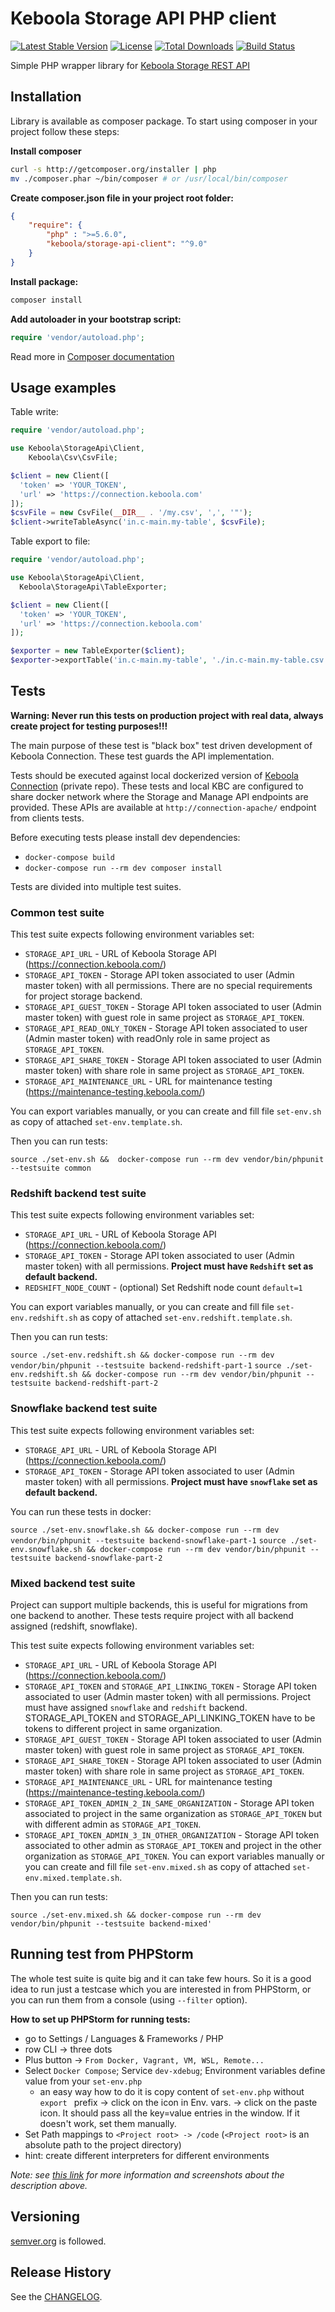 # Keboola Storage API PHP client
[![Latest Stable Version](https://poser.pugx.org/keboola/storage-api-client/v/stable.svg)](https://packagist.org/packages/keboola/storage-api-client)
[![License](https://poser.pugx.org/keboola/storage-api-client/license.svg)](https://packagist.org/packages/keboola/storage-api-client)
[![Total Downloads](https://poser.pugx.org/keboola/storage-api-client/downloads.svg)](https://packagist.org/packages/keboola/storage-api-client)
[![Build Status](https://travis-ci.com/keboola/storage-api-php-client.svg?branch=master)](https://travis-ci.com/keboola/storage-api-php-client)

Simple PHP wrapper library for [Keboola Storage REST API](http://docs.keboola.apiary.io/)

## Installation

Library is available as composer package.
To start using composer in your project follow these steps:

**Install composer**
  
```bash
curl -s http://getcomposer.org/installer | php
mv ./composer.phar ~/bin/composer # or /usr/local/bin/composer
```

**Create composer.json file in your project root folder:**
```json
{
    "require": {
        "php" : ">=5.6.0",
        "keboola/storage-api-client": "^9.0"
    }
}
```

**Install package:**

```bash
composer install
```

**Add autoloader in your bootstrap script:**

```php
require 'vendor/autoload.php';
```

Read more in [Composer documentation](http://getcomposer.org/doc/01-basic-usage.md)

## Usage examples

Table write:

```php
require 'vendor/autoload.php';

use Keboola\StorageApi\Client,
	Keboola\Csv\CsvFile;

$client = new Client([
  'token' => 'YOUR_TOKEN',
  'url' => 'https://connection.keboola.com'
]);
$csvFile = new CsvFile(__DIR__ . '/my.csv', ',', '"');
$client->writeTableAsync('in.c-main.my-table', $csvFile);
```

Table export to file:

```php
require 'vendor/autoload.php';

use Keboola\StorageApi\Client,
  Keboola\StorageApi\TableExporter;

$client = new Client([
  'token' => 'YOUR_TOKEN',
  'url' => 'https://connection.keboola.com'
]);

$exporter = new TableExporter($client);
$exporter->exportTable('in.c-main.my-table', './in.c-main.my-table.csv', []);

```

## Tests

**Warning: Never run this tests on production project with real data, always create project for testing purposes!!!**

The main purpose of these test is "black box" test driven development of Keboola Connection. These test guards the API implementation.

Tests should be executed against local dockerized version of [Keboola Connection](https://github.com/keboola/connection/) (private repo).
These tests and local KBC are configured to share docker network where the Storage and Manage API endpoints are provided. 
These APIs are available at `http://connection-apache/` endpoint from clients tests.


Before executing tests please install dev dependencies:
- `docker-compose build`
- `docker-compose run --rm dev composer install`

Tests are divided into multiple test suites.

### Common test suite
This test suite expects following environment variables set:
 - `STORAGE_API_URL` - URL of Keboola Storage API (https://connection.keboola.com/)
 - `STORAGE_API_TOKEN` - Storage API token associated to user (Admin master token) with all permissions. There are no special requirements for project storage backend.
 - `STORAGE_API_GUEST_TOKEN` - Storage API token associated to user (Admin master token) with guest role in same project as `STORAGE_API_TOKEN`.
 - `STORAGE_API_READ_ONLY_TOKEN` - Storage API token associated to user (Admin master token) with readOnly role in same project as `STORAGE_API_TOKEN`.
 - `STORAGE_API_SHARE_TOKEN` - Storage API token associated to user (Admin master token) with share role in same project as `STORAGE_API_TOKEN`.
 - `STORAGE_API_MAINTENANCE_URL` - URL for maintenance testing (https://maintenance-testing.keboola.com/)


You can export variables manually, or you can create and fill file `set-env.sh` as copy of attached `set-env.template.sh`.

Then you can run tests:

`source ./set-env.sh &&  docker-compose run --rm dev vendor/bin/phpunit --testsuite common`

 
### Redshift backend test suite

This test suite expects following environment variables set:
- `STORAGE_API_URL` - URL of Keboola Storage API (https://connection.keboola.com/)
- `STORAGE_API_TOKEN` - Storage API token associated to user (Admin master token) with all permissions. **Project must have `Redshift` set as default backend.**
- `REDSHIFT_NODE_COUNT` - (optional) Set Redshift node count `default=1`

You can export variables manually, or you can create and fill file `set-env.redshift.sh`
as copy of attached `set-env.redshift.template.sh`.

Then you can run tests:

`source ./set-env.redshift.sh && docker-compose run --rm dev vendor/bin/phpunit --testsuite backend-redshift-part-1`
`source ./set-env.redshift.sh && docker-compose run --rm dev vendor/bin/phpunit --testsuite backend-redshift-part-2`

### Snowflake backend test suite
This test suite expects following environment variables set:
- `STORAGE_API_URL` - URL of Keboola Storage API (https://connection.keboola.com/)
- `STORAGE_API_TOKEN` - Storage API token associated to user (Admin master token) with all permissions. **Project must have `snowflake` set as default backend.**


You can run these tests in docker:

`source ./set-env.snowflake.sh && docker-compose run --rm dev vendor/bin/phpunit --testsuite backend-snowflake-part-1`
`source ./set-env.snowflake.sh && docker-compose run --rm dev vendor/bin/phpunit --testsuite backend-snowflake-part-2`

### Mixed backend test suite
Project can support multiple backends, this is useful for migrations from one backend to another.
These tests require project with all backend assigned (redshift, snowflake).

This test suite expects following environment variables set:
 - `STORAGE_API_URL` - URL of Keboola Storage API (https://connection.keboola.com/)
 - `STORAGE_API_TOKEN` and `STORAGE_API_LINKING_TOKEN` - Storage API token associated to user (Admin master token) with all permissions. Project must have assigned `snowflake` and `redshift` backend. STORAGE_API_TOKEN and STORAGE_API_LINKING_TOKEN have to be tokens to different project in same organization.
 - `STORAGE_API_GUEST_TOKEN` - Storage API token associated to user (Admin master token) with guest role in same project as `STORAGE_API_TOKEN`.
 - `STORAGE_API_SHARE_TOKEN` - Storage API token associated to user (Admin master token) with share role in same project as `STORAGE_API_TOKEN`.
 - `STORAGE_API_MAINTENANCE_URL` - URL for maintenance testing (https://maintenance-testing.keboola.com/)
 - `STORAGE_API_TOKEN_ADMIN_2_IN_SAME_ORGANIZATION` - Storage API token associated to project in the same organization as `STORAGE_API_TOKEN` but with different admin as `STORAGE_API_TOKEN`.
 - `STORAGE_API_TOKEN_ADMIN_3_IN_OTHER_ORGANIZATION` - Storage API token associated to other admin as `STORAGE_API_TOKEN` and project in the other organization as `STORAGE_API_TOKEN`.
You can export variables manually or you can create and fill file `set-env.mixed.sh` as copy of attached `set-env.mixed.template.sh`.

Then you can run tests:

`source ./set-env.mixed.sh && docker-compose run --rm dev vendor/bin/phpunit --testsuite backend-mixed'`

## Running test from PHPStorm

The whole test suite is quite big and it can take few hours. So it is a good idea to run just a testcase which you are interested in from PHPStorm, or you can run them from a console (using `--filter` option). 

**How to set up PHPStorm for running tests:**
- go to Settings / Languages & Frameworks / PHP
- row CLI -> three dots
- Plus button -> `From Docker, Vagrant, VM, WSL, Remote...`
- Select `Docker Compose`; Service `dev-xdebug`; Environment variables define value from your `set-env.php`
    - an easy way how to do it is copy content of `set-env.php` without `export ` prefix -> click on the icon in  Env. vars. -> click on the paste icon. It should pass all the key=value entries in the window. If it doesn't work, set them manually.
- Set Path mappings to `<Project root> -> /code` (`<Project root>` is an absolute path to the project directory) 
- hint: create different interpreters for different environments

_Note: see [this link](https://www.jetbrains.com/help/phpstorm/configuring-remote-interpreters.html) for more information and screenshots about the description above._

## Versioning
[semver.org](http://semver.org/) is followed.

## Release History
See the [CHANGELOG](CHANGELOG.md).

